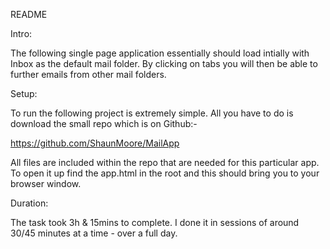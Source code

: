 README

Intro:

The following single page application essentially should load intially with Inbox as the default mail folder. By clicking on tabs you will then be able to further emails from other mail folders.

Setup:

To run the following project is extremely simple. All you have to do is download the small repo which is on Github:- 

https://github.com/ShaunMoore/MailApp

All files are included within the repo that are needed for this particular app. To open it up find the app.html in the root and this should bring you to your browser window.

Duration:

The task took 3h & 15mins to complete. I done it in sessions of around 30/45 minutes at a time - over a full day.